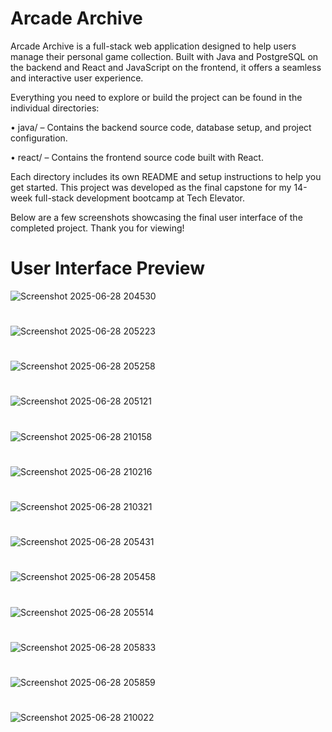 # Arcade Archive
Arcade Archive is a full-stack web application designed to help users manage their personal game collection. Built with Java and PostgreSQL on the backend and React and JavaScript on the frontend, it offers a seamless and interactive user experience.

Everything you need to explore or build the project can be found in the individual directories:

 • java/ – Contains the backend source code, database setup, and project configuration.

 • react/ – Contains the frontend source code built with React.

Each directory includes its own README and setup instructions to help you get started. This project was developed as the final capstone for my 14-week full-stack development bootcamp at Tech Elevator.

Below are a few screenshots showcasing the final user interface of the completed project. Thank you for viewing!
# User Interface Preview
![Screenshot 2025-06-28 204530](https://github.com/user-attachments/assets/e368c5d9-1293-468a-b4d1-2245b7f2bd20)
#
![Screenshot 2025-06-28 205223](https://github.com/user-attachments/assets/2cc62a05-2485-4ca4-9367-74d43cf66308)
#
![Screenshot 2025-06-28 205258](https://github.com/user-attachments/assets/78d7ee94-ad14-4c10-a726-a7df26f91c5d)
#
![Screenshot 2025-06-28 205121](https://github.com/user-attachments/assets/836d5e3c-e40c-4146-8f90-a7df3350be74)
#
![Screenshot 2025-06-28 210158](https://github.com/user-attachments/assets/69f0c673-8ed7-4205-ba81-e8c088b30a70)
#
![Screenshot 2025-06-28 210216](https://github.com/user-attachments/assets/e5a294d2-5ff6-429b-8a55-64e8ffad35d7)
#
![Screenshot 2025-06-28 210321](https://github.com/user-attachments/assets/c8c5de1e-cc52-4c62-8bab-2c2deb05f3e1)
#
![Screenshot 2025-06-28 205431](https://github.com/user-attachments/assets/f630603c-583f-410c-b2ea-88f3871af96a)
#
![Screenshot 2025-06-28 205458](https://github.com/user-attachments/assets/d9597e0b-4de9-4dbf-9425-8c638e4a584d)
#
![Screenshot 2025-06-28 205514](https://github.com/user-attachments/assets/7453f436-60a7-4aca-b981-f5a568096f0d)
#
![Screenshot 2025-06-28 205833](https://github.com/user-attachments/assets/a9c3923f-1e45-4ee4-aed8-15e50206ba2e)
#
![Screenshot 2025-06-28 205859](https://github.com/user-attachments/assets/48377d62-7f57-4c90-b869-3b281ede5872)
#
![Screenshot 2025-06-28 210022](https://github.com/user-attachments/assets/1777c5ab-b98e-4b21-b6a2-a808ba90a562)
